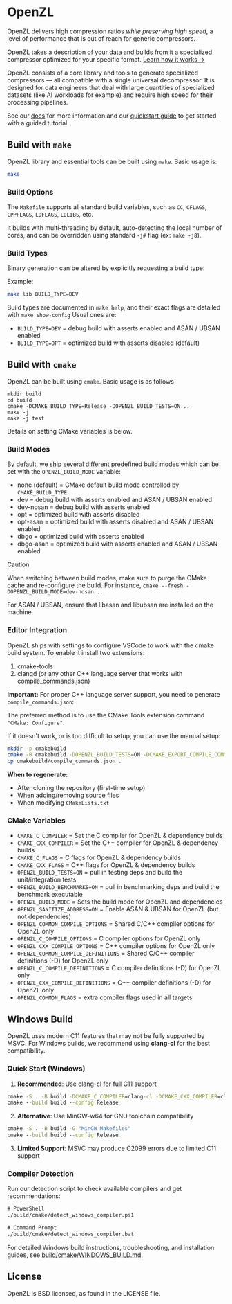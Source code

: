 # OpenZL

OpenZL delivers high compression ratios _while preserving high speed_, a level of performance that is out of reach for generic compressors.

OpenZL takes a description of your data and builds from it a specialized compressor optimized for your specific format. [Learn how it works →](getting-started/introduction.md)

OpenZL consists of a core library and tools to generate specialized compressors —
all compatible with a single universal decompressor.
It is designed for data engineers that deal with large quantities of specialized datasets (like AI workloads for example) and require high speed for their processing pipelines.

See our [docs](https://facebook.github.io/openzl) for more information and our [quickstart guide](https://facebook.github.io/openzl/getting-started/quick-start) to get started with a guided tutorial.

## Build with `make`

OpenZL library and essential tools can be built using `make`.
Basic usage is:
```sh
make
```

### Build Options
The `Makefile` supports all standard build variables, such as `CC`, `CFLAGS`, `CPPFLAGS`, `LDFLAGS`, `LDLIBS`, etc.

It builds with multi-threading by default, auto-detecting the local number of cores, and can be overridden using standard `-j#` flag (ex: `make -j8`).

### Build Types

Binary generation can be altered by explicitly requesting a build type:

Example:
```sh
make lib BUILD_TYPE=DEV
```

Build types are documented in `make help`, and their exact flags are detailed with `make show-config`
Usual ones are:
* `BUILD_TYPE=DEV` = debug build with asserts enabled and ASAN / UBSAN enabled
* `BUILD_TYPE=OPT` = optimized build with asserts disabled (default)


## Build with `cmake`

OpenZL can be built using `cmake`. Basic usage is as follows
```
mkdir build
cd build
cmake -DCMAKE_BUILD_TYPE=Release -DOPENZL_BUILD_TESTS=ON ..
make -j
make -j test
```
Details on setting CMake variables is below.

### Build Modes

By default, we ship several different predefined build modes which can be set with the `OPENZL_BUILD_MODE` variable:

* none (default) = CMake default build mode controlled by `CMAKE_BUILD_TYPE`
* dev = debug build with asserts enabled and ASAN / UBSAN enabled
* dev-nosan = debug build with asserts enabled
* opt = optimized build with asserts disabled
* opt-asan = optimized build with asserts disabled and ASAN / UBSAN enabled
* dbgo = optimized build with asserts enabled
* dbgo-asan = optimized build with asserts enabled and ASAN / UBSAN enabled

> [!CAUTION]
> When switching between build modes, make sure to purge the CMake cache and re-configure the build. For instance,
> `cmake --fresh -DOPENZL_BUILD_MODE=dev-nosan ..`

For ASAN / UBSAN, ensure that libasan and libubsan are installed on the machine.

### Editor Integration

OpenZL ships with settings to configure VSCode to work with the cmake build system. To enable it install two extensions:

1. cmake-tools
2. clangd (or any other C++ language server that works with compile_commands.json)

**Important:** For proper C++ language server support, you need to generate `compile_commands.json`:

The preferred method is to use the CMake Tools extension command `"CMake: Configure"`.

If it doesn't work, or is too difficult to setup, you can use the manual setup:

```bash
mkdir -p cmakebuild
cmake -B cmakebuild -DOPENZL_BUILD_TESTS=ON -DCMAKE_EXPORT_COMPILE_COMMANDS=ON .
cp cmakebuild/compile_commands.json .
```

**When to regenerate:**

* After cloning the repository (first-time setup)
* When adding/removing source files
* When modifying `CMakeLists.txt`

### CMake Variables

* `CMAKE_C_COMPILER` = Set the C compiler for OpenZL & dependency builds
* `CMAKE_CXX_COMPILER` = Set the C++ compiler for OpenZL & dependency builds
* `CMAKE_C_FLAGS` = C flags for OpenZL & dependency builds
* `CMAKE_CXX_FLAGS` = C++ flags for OpenZL & dependency builds
* `OPENZL_BUILD_TESTS=ON` = pull in testing deps and build the unit/integration tests
* `OPENZL_BUILD_BENCHMARKS=ON` = pull in benchmarking deps and build the benchmark executable
* `OPENZL_BUILD_MODE` = Sets the build mode for OpenZL and dependencies
* `OPENZL_SANITIZE_ADDRESS=ON` = Enable ASAN & UBSAN for OpenZL (but not dependencies)
* `OPENZL_COMMON_COMPILE_OPTIONS` = Shared C/C++ compiler options for OpenZL only
* `OPENZL_C_COMPILE_OPTIONS` = C compiler options for OpenZL only
* `OPENZL_CXX_COMPILE_OPTIONS` = C++ compiler options for OpenZL only
* `OPENZL_COMMON_COMPILE_DEFINITIONS` = Shared C/C++ compiler definitions (-D) for OpenZL only
* `OPENZL_C_COMPILE_DEFINITIONS` = C compiler definitions (-D) for OpenZL only
* `OPENZL_CXX_COMPILE_DEFINITIONS` = C++ compiler definitions (-D) for OpenZL only
* `OPENZL_COMMON_FLAGS` = extra compiler flags used in all targets

## Windows Build

OpenZL uses modern C11 features that may not be fully supported by MSVC. For Windows builds, we recommend using **clang-cl** for the best compatibility.

### Quick Start (Windows)

1. **Recommended**: Use clang-cl for full C11 support
```cmd
cmake -S . -B build -DCMAKE_C_COMPILER=clang-cl -DCMAKE_CXX_COMPILER=clang-cl
cmake --build build --config Release
```

2. **Alternative**: Use MinGW-w64 for GNU toolchain compatibility
```cmd
cmake -S . -B build -G "MinGW Makefiles"
cmake --build build --config Release
```

3. **Limited Support**: MSVC may produce C2099 errors due to limited C11 support

### Compiler Detection

Run our detection script to check available compilers and get recommendations:

```cmd
# PowerShell
./build/cmake/detect_windows_compiler.ps1

# Command Prompt
./build/cmake/detect_windows_compiler.bat
```

For detailed Windows build instructions, troubleshooting, and installation guides, see [build/cmake/WINDOWS_BUILD.md](build/cmake/WINDOWS_BUILD.md).

## License

OpenZL is BSD licensed, as found in the LICENSE file.
